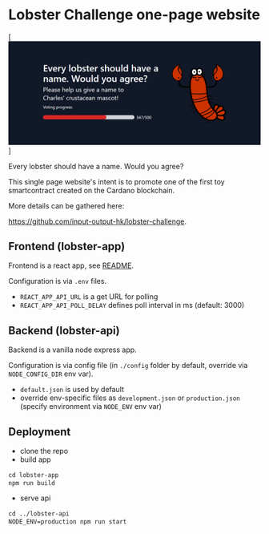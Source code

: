 # Lobster Challenge one-page website

[<img alt="lobsternft.io" src="lobster-app/public/summary_image3.png" />]

Every lobster should have a name. Would you agree?

This single page website's intent is to promote one of the first toy smartcontract created on the Cardano blockchain.

More details can be gathered here:

https://github.com/input-output-hk/lobster-challenge.

## Frontend (lobster-app)

Frontend is a react app, see [README](./lobsster-app/README.md).

Configuration is via `.env` files.
* `REACT_APP_API_URL` is a get URL for polling
* `REACT_APP_API_POLL_DELAY` defines poll interval in ms (default: 3000)

## Backend (lobster-api)

Backend is a vanilla node express app.

Configuration is via config file (in `./config` folder by default, override via `NODE_CONFIG_DIR` env var).

* `default.json` is used by default
* override env-specific files as `development.json` or `production.json` (specify environment via  `NODE_ENV` env var)

## Deployment

* clone the repo
* build app
```
cd lobster-app
npm run build
```
* serve api
```
cd ../lobster-api
NODE_ENV=production npm run start
```

